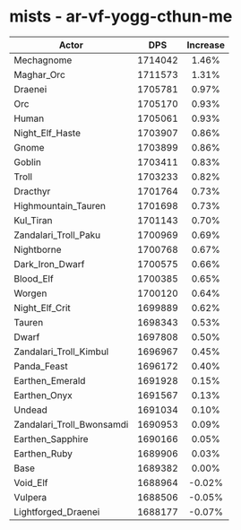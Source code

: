 # mists - ar-vf-yogg-cthun-me
| Actor | DPS | Increase |
|---|:---:|:---:|
|Mechagnome|1714042|1.46%|
|Maghar_Orc|1711573|1.31%|
|Draenei|1705781|0.97%|
|Orc|1705170|0.93%|
|Human|1705061|0.93%|
|Night_Elf_Haste|1703907|0.86%|
|Gnome|1703899|0.86%|
|Goblin|1703411|0.83%|
|Troll|1703233|0.82%|
|Dracthyr|1701764|0.73%|
|Highmountain_Tauren|1701698|0.73%|
|Kul_Tiran|1701143|0.70%|
|Zandalari_Troll_Paku|1700969|0.69%|
|Nightborne|1700768|0.67%|
|Dark_Iron_Dwarf|1700575|0.66%|
|Blood_Elf|1700385|0.65%|
|Worgen|1700120|0.64%|
|Night_Elf_Crit|1699889|0.62%|
|Tauren|1698343|0.53%|
|Dwarf|1697808|0.50%|
|Zandalari_Troll_Kimbul|1696967|0.45%|
|Panda_Feast|1696172|0.40%|
|Earthen_Emerald|1691928|0.15%|
|Earthen_Onyx|1691567|0.13%|
|Undead|1691034|0.10%|
|Zandalari_Troll_Bwonsamdi|1690953|0.09%|
|Earthen_Sapphire|1690166|0.05%|
|Earthen_Ruby|1689906|0.03%|
|Base|1689382|0.00%|
|Void_Elf|1688964|-0.02%|
|Vulpera|1688506|-0.05%|
|Lightforged_Draenei|1688177|-0.07%|
